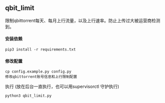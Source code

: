 ## qbit_limit
限制qbittorrent每天、每月上行流量，以及上行速率。防止上传过大被运营商检测到。

#### 安装依赖
```
pip3 install -r requirements.txt
```

#### 修改配置
```
cp config.example.py config.py
修改qbittorrent账号信息和上行限制配置

```
执行 (放在后台一直执行，也可以用supervisorctl 守护执行)
```
python3 qbit_limit.py

```